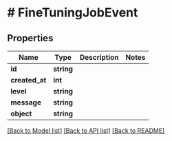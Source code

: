 # # FineTuningJobEvent

## Properties

Name | Type | Description | Notes
------------ | ------------- | ------------- | -------------
**id** | **string** |  |
**created_at** | **int** |  |
**level** | **string** |  |
**message** | **string** |  |
**object** | **string** |  |

[[Back to Model list]](../../README.md#models) [[Back to API list]](../../README.md#endpoints) [[Back to README]](../../README.md)
